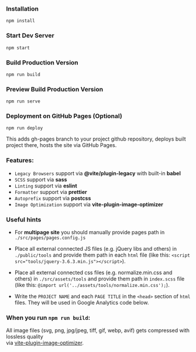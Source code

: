 ### Installation

```
npm install
```

### Start Dev Server

```
npm start
```

### Build Production Version

```
npm run build
```

### Preview Build Production Version

```
npm run serve
```

### Deployment on GitHub Pages (Optional)

```
npm run deploy
```

This adds gh-pages branch to your project github repository, deploys built project there, hosts the site via GitHub Pages.

### Features:

- `Legacy Browsers` support via **@vite/plugin-legacy** with built-in **babel**
- `SCSS` support via **sass**
- `Linting` support via **eslint**
- `Formatter` support via **prettier**
- `Autoprefix` support via **postcss**
- `Image Optimization` support via **vite-plugin-image-optimizer**

### Useful hints

- For **multipage site** you should manually provide pages path in `./src/pages/pages.config.js`

- Place all external connected JS files (e.g. jQuery libs and others) in `./public/tools` and provide them path in each `html` file (like this: `<script src="tools/jquery-3.6.3.min.js"></script>`).

- Place all external connected css files (e.g. normalize.min.css and others) in `./src/assets/tools` and provide them path in `index.scss` file (like this: `@import url('../assets/tools/normalize.min.css');`).

- Write the `PROJECT NAME` and each `PAGE TITLE` in the `<head>` section of `html` files. They will be used in Google Analytics code below.

### When you run `npm run build`:

All image files (svg, png, jpg/jpeg, tiff, gif, webp, avif) gets compressed with lossless quality
<br />via [vite-plugin-image-optimizer](https://github.com/FatehAK/vite-plugin-image-optimizer).
